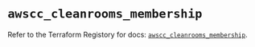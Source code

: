 # `awscc_cleanrooms_membership`

Refer to the Terraform Registory for docs: [`awscc_cleanrooms_membership`](https://registry.terraform.io/providers/hashicorp/awscc/0.70.0/docs/resources/cleanrooms_membership).
